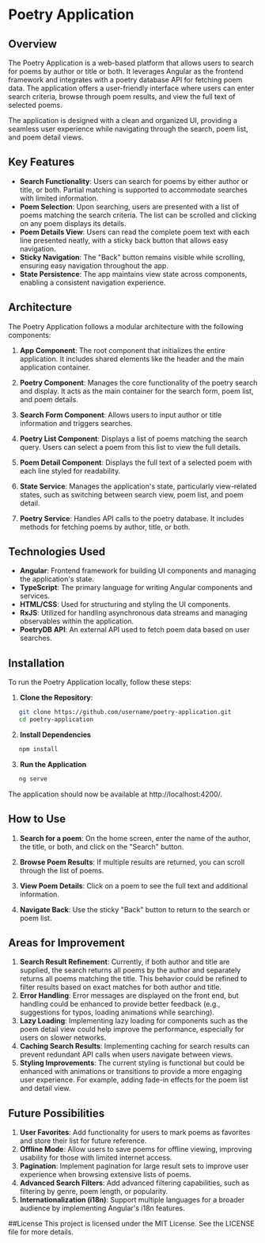 # Poetry Application

## Overview
The Poetry Application is a web-based platform that allows users to search for poems by author or title or both. It leverages Angular as the frontend framework and integrates with a poetry database API for fetching poem data. The application offers a user-friendly interface where users can enter search criteria, browse through poem results, and view the full text of selected poems.

The application is designed with a clean and organized UI, providing a seamless user experience while navigating through the search, poem list, and poem detail views.

## Key Features
- **Search Functionality**: Users can search for poems by either author or title, or both. Partial matching is supported to accommodate searches with limited information.
- **Poem Selection**: Upon searching, users are presented with a list of poems matching the search criteria. The list can be scrolled and clicking on any poem displays its details.
- **Poem Details View**: Users can read the complete poem text with each line presented neatly, with a sticky back button that allows easy navigation.
- **Sticky Navigation**: The "Back" button remains visible while scrolling, ensuring easy navigation throughout the app.
- **State Persistence**: The app maintains view state across components, enabling a consistent navigation experience.

## Architecture
The Poetry Application follows a modular architecture with the following components:

1. **App Component**: The root component that initializes the entire application. It includes shared elements like the header and the main application container.

2. **Poetry Component**: Manages the core functionality of the poetry search and display. It acts as the main container for the search form, poem list, and poem details.

3. **Search Form Component**: Allows users to input author or title information and triggers searches.

4. **Poetry List Component**: Displays a list of poems matching the search query. Users can select a poem from this list to view the full details.

5. **Poem Detail Component**: Displays the full text of a selected poem with each line styled for readability.

6. **State Service**: Manages the application's state, particularly view-related states, such as switching between search view, poem list, and poem detail.

7. **Poetry Service**: Handles API calls to the poetry database. It includes methods for fetching poems by author, title, or both.

## Technologies Used
- **Angular**: Frontend framework for building UI components and managing the application's state.
- **TypeScript**: The primary language for writing Angular components and services.
- **HTML/CSS**: Used for structuring and styling the UI components.
- **RxJS**: Utilized for handling asynchronous data streams and managing observables within the application.
- **PoetryDB API**: An external API used to fetch poem data based on user searches.

## Installation
To run the Poetry Application locally, follow these steps:

1. **Clone the Repository**:
  ```bash
     git clone https://github.com/username/poetry-application.git
     cd poetry-application
  ```
2. **Install Dependencies**
  ```bash
     npm install
  ```

3. **Run the Application**
  ```bash
     ng serve
  ```
The application should now be available at http://localhost:4200/.

## How to Use

1. **Search for a poem**: On the home screen, enter the name of the author, the title, or both, and click on the "Search" button.
   
2. **Browse Poem Results**: If multiple results are returned, you can scroll through the list of poems.
   
3. **View Poem Details**: Click on a poem to see the full text and additional information.
   
4. **Navigate Back**: Use the sticky "Back" button to return to the search or poem list.

## Areas for Improvement
1. **Search Result Refinement**: Currently, if both author and title are supplied, the search returns all poems by the author and separately returns all poems matching the title. This behavior could be refined to filter results based on exact matches for both author and title. 
2. **Error Handling**: Error messages are displayed on the front end, but handling could be enhanced to provide better feedback (e.g., suggestions for typos, loading animations while searching). 
3. **Lazy Loading**: Implementing lazy loading for components such as the poem detail view could help improve the performance, especially for users on slower networks. 
4. **Caching Search Results**: Implementing caching for search results can prevent redundant API calls when users navigate between views. 
5. **Styling Improvements**: The current styling is functional but could be enhanced with animations or transitions to provide a more engaging user experience. For example, adding fade-in effects for the poem list and detail view.

## Future Possibilities
1. **User Favorites**: Add functionality for users to mark poems as favorites and store their list for future reference. 
2. **Offline Mode**: Allow users to save poems for offline viewing, improving usability for those with limited internet access. 
3. **Pagination**: Implement pagination for large result sets to improve user experience when browsing extensive lists of poems. 
4. **Advanced Search Filters**: Add advanced filtering capabilities, such as filtering by genre, poem length, or popularity. 
5. **Internationalization (i18n)**: Support multiple languages for a broader audience by implementing Angular's i18n features.

##License
This project is licensed under the MIT License. See the LICENSE file for more details.
